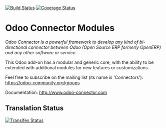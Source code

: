 [![Build Status](https://travis-ci.org/OCA/connector.svg?branch=13.0)](https://travis-ci.org/OCA/connector)
[![Coverage Status](https://coveralls.io/repos/OCA/connector/badge.png?branch=13.0)](https://coveralls.io/r/OCA/connector?branch=13.0)


Odoo Connector Modules
======================

*Odoo Connector is a powerful framework to develop any kind of bi-directional connector between Odoo (Open Source ERP formerly OpenERP) and any other software or service.*

This Odoo add-on has a modular and generic core, with the ability to be extended with additional modules for new features or customizations.

Feel free to subscribe on the mailing list (its name is 'Connectors'):
https://odoo-community.org/groups

Documentation:
http://www.odoo-connector.com



Translation Status
------------------
[![Transifex Status](https://www.transifex.com/projects/p/OCA-connector-13-0/chart/image_png)](https://www.transifex.com/projects/p/OCA-connector-13-0)
